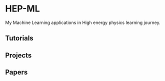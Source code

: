 # HEP-ML
My Machine Learning applications in High energy physics learning journey. 



## Tutorials


## Projects 



## Papers



